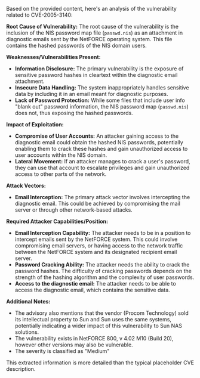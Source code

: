 Based on the provided content, here's an analysis of the vulnerability related to CVE-2005-3140:

**Root Cause of Vulnerability:**
The root cause of the vulnerability is the inclusion of the NIS password map file (`passwd.nis`) as an attachment in diagnostic emails sent by the NetFORCE operating system. This file contains the hashed passwords of the NIS domain users.

**Weaknesses/Vulnerabilities Present:**
- **Information Disclosure:** The primary vulnerability is the exposure of sensitive password hashes in cleartext within the diagnostic email attachment.
- **Insecure Data Handling:** The system inappropriately handles sensitive data by including it in an email meant for diagnostic purposes.
- **Lack of Password Protection:** While some files that include user info "blank out" password information, the NIS password map (`passwd.nis`) does not, thus exposing the hashed passwords.

**Impact of Exploitation:**
- **Compromise of User Accounts:** An attacker gaining access to the diagnostic email could obtain the hashed NIS passwords, potentially enabling them to crack these hashes and gain unauthorized access to user accounts within the NIS domain.
- **Lateral Movement:** If an attacker manages to crack a user's password, they can use that account to escalate privileges and gain unauthorized access to other parts of the network.

**Attack Vectors:**
- **Email Interception:** The primary attack vector involves intercepting the diagnostic email. This could be achieved by compromising the mail server or through other network-based attacks.

**Required Attacker Capabilities/Position:**
- **Email Interception Capability:** The attacker needs to be in a position to intercept emails sent by the NetFORCE system. This could involve compromising email servers, or having access to the network traffic between the NetFORCE system and its designated recipient email server.
- **Password Cracking Ability:** The attacker needs the ability to crack the password hashes. The difficulty of cracking passwords depends on the strength of the hashing algorithm and the complexity of user passwords.
- **Access to the diagnostic email:** The attacker needs to be able to access the diagnostic email, which contains the sensitive data.

**Additional Notes:**
- The advisory also mentions that the vendor (Procom Technology) sold its intellectual property to Sun and Sun uses the same systems, potentially indicating a wider impact of this vulnerability to Sun NAS solutions.
- The vulnerability exists in NetFORCE 800, v 4.02 M10 (Build 20), however other versions may also be vulnerable.
- The severity is classified as "Medium"

This extracted information is more detailed than the typical placeholder CVE description.